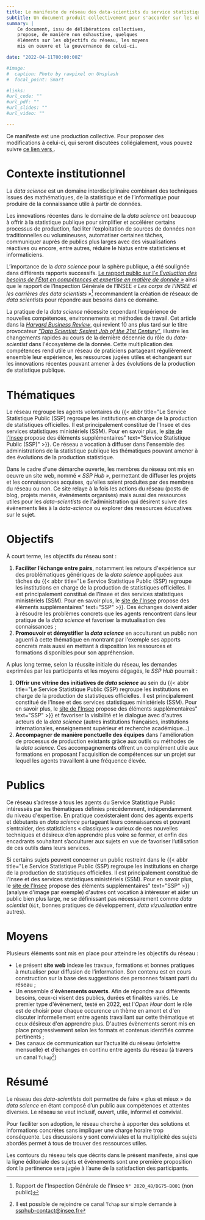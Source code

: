 ```yaml
---
title: Le manifeste du réseau des data-scientists du service statistique public
subtitle: Un document produit collectivement pour s'accorder sur les objectifs et les moyens du réseau  
summary: |
    Ce document, issu de délibérations collectives,
    propose, de manière non exhaustive, quelques
    éléments sur les objectifs du réseau, les moyens
    mis en oeuvre et la gouvernance de celui-ci.

date: "2022-04-11T00:00:00Z"

#image:
#  caption: Photo by rawpixel on Unsplash
#  focal_point: Smart

#links:
#url_code: ""
#url_pdf: ""
#url_slides: ""
#url_video: ""

---
```


Ce manifeste est une production collective. 
Pour proposer des modifications à celui-ci,
qui seront discutées collégialement,
vous pouvez 
suivre [ce lien vers <i class="fa-brands fa-github"></i>](https://github.com/InseeFrLab/ssphub/edit/main/content/manifeste/index.md).


# Contexte institutionnel

La _data science_ est un domaine interdisciplinaire combinant des techniques issues des mathématiques,
de la statistique et de l’informatique pour produire de la connaissance utile à partir de données.

Les innovations récentes dans le domaine de
la  _data science_ ont beaucoup à offrir à la statistique publique 
pour simplifier et accélérer certains processus de production, 
faciliter l’exploitation de sources de données non traditionnelles
ou volumineuses, automatiser certaines tâches,
communiquer auprès de publics plus larges avec des visualisations
réactives ou encore, entre autres,
réduire le hiatus entre statisticiens et informaticiens.

L’importance de la _data science_ pour la sphère publique, a été soulignée dans différents rapports successifs.
[Le rapport public sur l’_« Évaluation des besoins de l’État en compétences et expertise en matière de donnée »_](https://www.numerique.gouv.fr/publications/rapport-evaluation-besoins-etat-en-competences-et-expertises-en-matiere-de-donnee/) ainsi que le rapport de l’Inspection Générale de l’INSEE _« Les corps de l’INSEE et les carrières des data scientists »_[^1] recommandent la création de réseaux de _data scientists_ pour répondre aux besoins dans ce domaine.

[^1]: Rapport de l'Inspection Générale de l'Insee `N° 2020_48/DG75-B001` (non public)


La pratique de la _data science_ nécessite cependant l’expérience de nouvelles compétences,
environnements et méthodes de travail. Cet article dans
la [_Harvard Business Review_](https://hbr.org/2022/07/is-data-scientist-still-the-sexiest-job-of-the-21st-century),
qui revient 10 ans plus tard sur le titre provocateur
_["Data Scientist: Sexiest Job of the 21st Century"](https://hbr.org/2012/10/data-scientist-the-sexiest-job-of-the-21st-century
)_, illustre les changements rapides au cours de la dernière 
décennie du rôle du _data-scientist_ dans l'écosystème de
la donnée. Cette multiplication des compétences rend
utile un réseau de praticiens partageant régulièrement ensemble
leur expérience, 
les ressources jugées utiles et échangeant sur
les innovations récentes pouvant amener à des évolutions
de la production de statistique publique. 


# Thématiques

Le réseau regroupe les agents volontaires du
{{< abbr title="Le Service Statistique Public (SSP) regroupe les institutions en charge de la production de statistiques officielles. Il est principalement constitué de l'Insee et des services statistiques ministériels (SSM). Pour en savoir plus, le [site de l'Insee](https://www.insee.fr/fr/information/1302192) propose des éléments supplémentaires" text="Service Statistique Public (SSP)" >}}. 
Ce réseau a vocation à diffuser dans l'ensemble des administrations de la statistique
publique les thématiques
pouvant amener à des évolutions de la production statistique.

<!----------
La liste des sujets abordés dans le cadre du réseau sont, entre autres : 

- Visualisations esthétiques, automatisées et potentiellement interactives[^2] ;
- Acquisition, appréhension de nouvelles sources de données et exploitation de données non structurées : images ou données textuelles issues  d'*open data*, de *webscraping* ou d'API ;
- Utilisation d’algorithmes de _machine_ et _deep learning_ avec des jeux de données de nature variée dans une optique de production de statistiques récurrentes ou d’études visant à modéliser des phénomènes avec un nombre d’hypothèses restreintes. Ces algorithmes, fréquemment appliqués dans le cadre du traitement de langage naturel (NLP) ou d'exploitations d'images (_computer vision_), peuvent aussi servir à des fins de modélisation plus classique (imputation de valeurs manquantes, prédiction d'une variable...) ;
- Bonnes pratiques issues du monde informatique et mise en production : standards de qualité de code, gestion de versions et travail collaboratif (`Git`), mise à disposition automatique d'environnements standardisés[^3] ;
- Gestion et manipulation de données massives : format des bases, calcul distribué ou parallélisé...

[^2]: Ces _dataviz_ peuvent être des applications réactives (`Shiny`, `Dash`, `StreamLit`) ou des visualisations géographiques (`Leaflet`, `Folium`, `Plotly`)
[^3]: La mise en place d'environnements standardisés intègre des problématiques comme la création d’environnements portables (`Docker`) mais aussi la mise en place d'outils de déploiement automatisés (`CI/CD`, `Kubernetes`)
-------->

Dans le cadre d'une démarche ouverte, les membres du réseau ont mis en oeuvre
un site web, nommé _« SSP Hub »_, permettant de diffuser
les projets et
les connaissances
acquises, qu'elles soient produites par des membres du réseau ou non.
Ce site relaye à la fois les actions du réseau (posts de blog, projets menés, événéments
organisés) mais aussi des ressources utiles pour les _data-scientists_ 
de l'administration qui désirent suivre des événements liés à la _data-science_
ou explorer des ressources éducatives sur le sujet.  

# Objectifs 

À court terme, les objectifs du réseau sont :

1. __Faciliter l’échange entre pairs__, notamment les retours d'expérience sur des problématiques génériques de la _data science_ appliquées aux tâches du {{< abbr title="Le Service Statistique Public (SSP) regroupe les institutions en charge de la production de statistiques officielles. Il est principalement constitué de l'Insee et des services statistiques ministériels (SSM). Pour en savoir plus, le [site de l'Insee](https://www.insee.fr/fr/information/1302192) propose des éléments supplémentaires" text="SSP" >}}. Ces échanges doivent aider à résoudre les problèmes concrets que les agents rencontrent dans leur pratique de la _data science_ et favoriser la mutualisation des connaissances ;
2. **Promouvoir et démystifier la _data science_** en acculturant un public non aguerri à cette thématique en montrant par l'exemple ses apports concrets mais aussi en mettant à disposition les ressources et formations disponibles pour son appréhension.

A plus long terme, selon la réussite initiale du réseau, les demandes exprimées par les participants et les moyens dégagés, le _SSP Hub_ pourrait :

1. **Offrir une vitrine des initiatives de _data science_** au sein du {{< abbr title="Le Service Statistique Public (SSP) regroupe les institutions en charge de la production de statistiques officielles. Il est principalement constitué de l'Insee et des services statistiques ministériels (SSM). Pour en savoir plus, le [site de l'Insee](https://www.insee.fr/fr/information/1302192) propose des éléments supplémentaires" text="SSP" >}} et favoriser la visibilité et le dialogue avec d'autres acteurs de la _data science_ (autres institutions françaises, institutions internationales, enseignement supérieur et recherche académique...)
2. **Accompagner de manière ponctuelle des équipes** dans l'amélioration de processus de production existants grâce aux outils ou méthodes de la _data science_. Ces accompagnements offrent un complément utile aux formations en proposant l'acquisition de compétences sur un projet sur lequel les agents travaillent à une fréquence élevée.

# Publics

Ce réseau s’adresse à tous les agents du Service Statistique Public intéressés par les thématiques définies précédemment,
indépendamment du niveau d'expertise. En pratique coexisteraient donc des agents experts et débutants en _data science_ partageant leurs connaissances et pouvant s’entraider, des statisticiens « classiques » curieux de ces nouvelles techniques et désireux d’en apprendre plus voire se former, et enfin des encadrants souhaitant s’acculturer aux sujets en vue de favoriser l’utilisation de ces outils dans leurs services.

Si certains sujets peuvent concerner un public restreint dans le {{< abbr title="Le Service Statistique Public (SSP) regroupe les institutions en charge de la production de statistiques officielles. Il est principalement constitué de l'Insee et des services statistiques ministériels (SSM). Pour en savoir plus, le [site de l'Insee](https://www.insee.fr/fr/information/1302192) propose des éléments supplémentaires" text="SSP" >}} (analyse d'image par exemple) d'autres ont vocation à intéresser et aider un public bien plus large, ne se définissant pas nécessairement comme _data scientist_ (`Git`, bonnes pratiques de développement, _data vizualisation_ entre autres).

# Moyens

Plusieurs éléments sont mis en place pour atteindre les objectifs du réseau :

- Le présent __site web__ indexe les travaux, formations et bonnes pratiques à mutualiser pour diffusion de l’information. Son contenu est en cours construction sur la base des suggestions des personnes faisant parti du réseau ;
- Un ensemble d’__évènements ouverts__. Afin de répondre aux différents besoins, ceux-ci visent des publics, durées et finalités variés. Le premier type d'évènement, testé en 2022, est l'_Open Hour_ dont le rôle est de choisir pour chaque occurence un thème en amont et d'en discuter informellement entre agents travaillant sur cette thématique et ceux désireux d'en apprendre plus. D'autres évènements seront mis en place progressivement selon les formats et contenus identifiés comme pertinents ;
- Des canaux de communication sur l’actualité du réseau (infolettre mensuelle) et d’échanges en continu entre agents du réseau (à travers un canal `Tchap`[^5])

[^5]: Il est possible de rejoindre ce canal `Tchap` sur simple demande à <ssphub-contact@insee.fr>

# Résumé

Le réseau des _data-scientists_ doit
permettre de faire « plus et mieux » de _data science_ en étant composé d’un public aux compétences et attentes diverses.
Le réseau se veut inclusif, ouvert, utile, informel et convivial.

Pour faciliter son adoption, le réseau cherche à apporter des solutions et informations concrètes sans impliquer une charge horaire trop conséquente. Les discussions y sont conviviales et la multiplicité des sujets abordés permet à tous
de trouver des ressources utiles.

Les contours du réseau tels que décrits dans le présent manifeste, ainsi que la ligne éditoriale des sujets et évènements sont une première proposition dont la pertinence sera jugée à l’aune de la satisfaction des participants. 